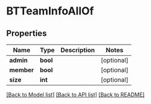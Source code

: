 # BTTeamInfoAllOf

## Properties
Name | Type | Description | Notes
------------ | ------------- | ------------- | -------------
**admin** | **bool** |  | [optional] 
**member** | **bool** |  | [optional] 
**size** | **int** |  | [optional] 

[[Back to Model list]](../README.md#documentation-for-models) [[Back to API list]](../README.md#documentation-for-api-endpoints) [[Back to README]](../README.md)


